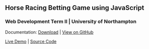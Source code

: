 ## Horse Racing Betting Game using JavaScript
### Web Development Term II | University of Northampton


Documentation: [Download](https://github.com/DiwasLamsal/JavaScriptHorse/raw/master/diwas-lamsal-18406547-technical-report.pdf) | [View on GitHub](https://github.com/DiwasLamsal/JavaScriptHorse/blob/master/diwas-lamsal-18406547-technical-report.pdf)

[Live Demo](https://diwaslamsal.github.io/JavaScriptHorse/main/) | [Source Code](https://github.com/DiwasLamsal/JavaScriptHorse/tree/master/main)
